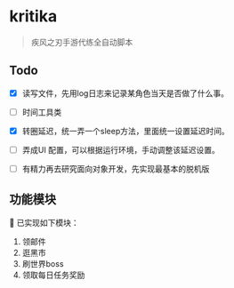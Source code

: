 # kritika

> 疾风之刃手游代练全自动脚本

## Todo

- [x] 读写文件，先用log日志来记录某角色当天是否做了什么事。
- [ ] 时间工具类

- [x] 转圈延迟，统一弄一个sleep方法，里面统一设置延迟时间。
- [ ] 弄成UI 配置，可以根据运行环境，手动调整该延迟设置。
- [ ] 有精力再去研究面向对象开发，先实现最基本的脱机版

## 功能模块

🎉 已实现如下模块：

1. 领邮件
2. 逛黑市
3. 刷世界boss
4. 领取每日任务奖励
